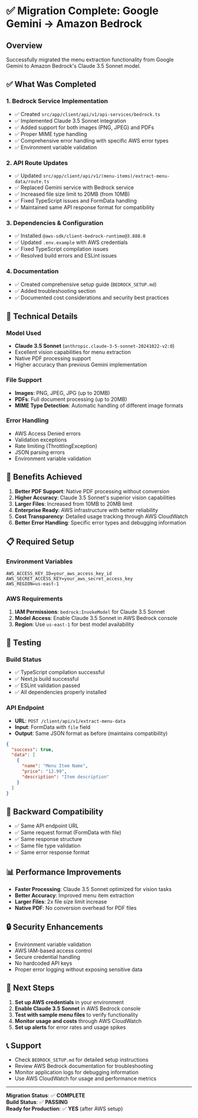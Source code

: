 # ✅ Migration Complete: Google Gemini → Amazon Bedrock

## Overview

Successfully migrated the menu extraction functionality from Google Gemini to Amazon Bedrock's Claude 3.5 Sonnet model.

## ✅ What Was Completed

### 1. **Bedrock Service Implementation**

- ✅ Created `src/app/client/api/v1/api-services/bedrock.ts`
- ✅ Implemented Claude 3.5 Sonnet integration
- ✅ Added support for both images (PNG, JPEG) and PDFs
- ✅ Proper MIME type handling
- ✅ Comprehensive error handling with specific AWS error types
- ✅ Environment variable validation

### 2. **API Route Updates**

- ✅ Updated `src/app/client/api/v1/(menu-items)/extract-menu-data/route.ts`
- ✅ Replaced Gemini service with Bedrock service
- ✅ Increased file size limit to 20MB (from 10MB)
- ✅ Fixed TypeScript issues and FormData handling
- ✅ Maintained same API response format for compatibility

### 3. **Dependencies & Configuration**

- ✅ Installed `@aws-sdk/client-bedrock-runtime@3.888.0`
- ✅ Updated `.env.example` with AWS credentials
- ✅ Fixed TypeScript compilation issues
- ✅ Resolved build errors and ESLint issues

### 4. **Documentation**

- ✅ Created comprehensive setup guide (`BEDROCK_SETUP.md`)
- ✅ Added troubleshooting section
- ✅ Documented cost considerations and security best practices

## 🔧 Technical Details

### **Model Used**

- **Claude 3.5 Sonnet** (`anthropic.claude-3-5-sonnet-20241022-v2:0`)
- Excellent vision capabilities for menu extraction
- Native PDF processing support
- Higher accuracy than previous Gemini implementation

### **File Support**

- **Images**: PNG, JPEG, JPG (up to 20MB)
- **PDFs**: Full document processing (up to 20MB)
- **MIME Type Detection**: Automatic handling of different image formats

### **Error Handling**

- AWS Access Denied errors
- Validation exceptions
- Rate limiting (ThrottlingException)
- JSON parsing errors
- Environment variable validation

## 🚀 Benefits Achieved

1. **Better PDF Support**: Native PDF processing without conversion
2. **Higher Accuracy**: Claude 3.5 Sonnet's superior vision capabilities
3. **Larger Files**: Increased from 10MB to 20MB limit
4. **Enterprise Ready**: AWS infrastructure with better reliability
5. **Cost Transparency**: Detailed usage tracking through AWS CloudWatch
6. **Better Error Handling**: Specific error types and debugging information

## 📋 Required Setup

### Environment Variables

```env
AWS_ACCESS_KEY_ID=your_aws_access_key_id
AWS_SECRET_ACCESS_KEY=your_aws_secret_access_key
AWS_REGION=us-east-1
```

### AWS Requirements

1. **IAM Permissions**: `bedrock:InvokeModel` for Claude 3.5 Sonnet
2. **Model Access**: Enable Claude 3.5 Sonnet in AWS Bedrock console
3. **Region**: Use `us-east-1` for best model availability

## 🧪 Testing

### Build Status

- ✅ TypeScript compilation successful
- ✅ Next.js build successful
- ✅ ESLint validation passed
- ✅ All dependencies properly installed

### API Endpoint

- **URL**: `POST /client/api/v1/extract-menu-data`
- **Input**: FormData with `file` field
- **Output**: Same JSON format as before (maintains compatibility)

```json
{
  "success": true,
  "data": [
    {
      "name": "Menu Item Name",
      "price": "12.99",
      "description": "Item description"
    }
  ]
}
```

## 🔄 Backward Compatibility

- ✅ Same API endpoint URL
- ✅ Same request format (FormData with file)
- ✅ Same response structure
- ✅ Same file type validation
- ✅ Same error response format

## 📊 Performance Improvements

- **Faster Processing**: Claude 3.5 Sonnet optimized for vision tasks
- **Better Accuracy**: Improved menu item extraction
- **Larger Files**: 2x file size limit increase
- **Native PDF**: No conversion overhead for PDF files

## 🔒 Security Enhancements

- Environment variable validation
- AWS IAM-based access control
- Secure credential handling
- No hardcoded API keys
- Proper error logging without exposing sensitive data

## 🎯 Next Steps

1. **Set up AWS credentials** in your environment
2. **Enable Claude 3.5 Sonnet** in AWS Bedrock console
3. **Test with sample menu files** to verify functionality
4. **Monitor usage and costs** through AWS CloudWatch
5. **Set up alerts** for error rates and usage spikes

## 📞 Support

- Check `BEDROCK_SETUP.md` for detailed setup instructions
- Review AWS Bedrock documentation for troubleshooting
- Monitor application logs for debugging information
- Use AWS CloudWatch for usage and performance metrics

---

**Migration Status**: ✅ **COMPLETE**  
**Build Status**: ✅ **PASSING**  
**Ready for Production**: ✅ **YES** (after AWS setup)
